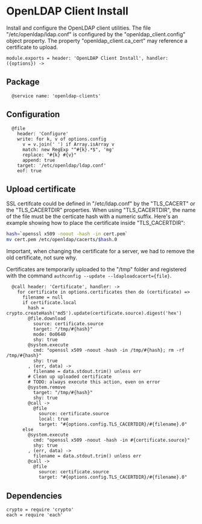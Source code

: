 
# OpenLDAP Client Install

Install and configure the OpenLDAP client utilities. The
file "/etc/openldap/ldap.conf" is configured by the "openldap_client.config"
object property. The property "openldap\_client.ca\_cert" may reference a 
certificate to upload.

    module.exports = header: 'OpenLDAP Client Install', handler: ({options}) ->

## Package

      @service name: 'openldap-clients'

## Configuration

      @file
        header: 'Configure'
        write: for k, v of options.config
          v = v.join(' ') if Array.isArray v
          match: new RegExp "^#{k}.*$", 'mg'
          replace: "#{k} #{v}"
          append: true
        target: '/etc/openldap/ldap.conf'
        eof: true

## Upload certificate

SSL certifcate could be defined in "/etc/ldap.conf" by 
the "TLS\_CACERT" or the "TLS\_CACERTDIR" properties. When 
using "TLS_CACERTDIR", the name of the file  must be the 
certicate hash with a numeric suffix. Here's an example 
showing how to place the certificate inside "TLS\_CACERTDIR":

```bash
hash=`openssl x509 -noout -hash -in cert.pem`
mv cert.pem /etc/openldap/cacerts/$hash.0
```

Important, when changing the certificate for a server, we had to remove the old
certificate, not sure why.

Certificates are temporarily uploaded to the "/tmp" folder and registered with
the command `authconfig --update --ldaploadcacert={file}`.

      @call header: 'Certificate', handler: ->
        for certificate in options.certificates then do (certificate) =>
          filename = null
          if certificate.local
            hash = crypto.createHash('md5').update(certificate.source).digest('hex')
            @file.download
              source: certificate.source
              target: "/tmp/#{hash}"
              mode: 0o0640
              shy: true
            @system.execute
              cmd: "openssl x509 -noout -hash -in /tmp/#{hash}; rm -rf /tmp/#{hash}"
              shy: true
            , (err, data) ->
              filename = data.stdout.trim() unless err
            # Clean up uploaded certificate
            # TODO: always execute this action, even on error
            @system.remove
              target: "/tmp/#{hash}"
              shy: true
            @call ->
              @file
                source: certificate.source
                local: true
                target: "#{options.config.TLS_CACERTDIR}/#{filename}.0"
          else
            @system.execute
              cmd: "openssl x509 -noout -hash -in #{certificate.source}"
              shy: true
            , (err, data) ->
              filename = data.stdout.trim() unless err
            @call ->
              @file
                source: certificate.source
                target: "#{options.config.TLS_CACERTDIR}/#{filename}.0"

## Dependencies

    crypto = require 'crypto'
    each = require 'each'
